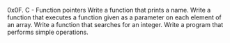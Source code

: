 0x0F. C - Function pointers
Write a function that prints a name.
Write a function that executes a function given as a parameter on each element of an array.
Write a function that searches for an integer.
Write a program that performs simple operations.

